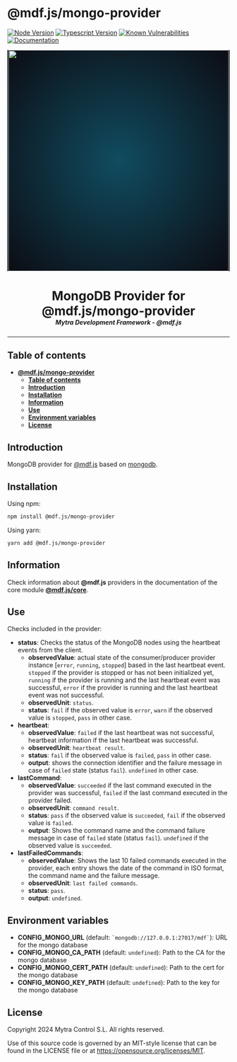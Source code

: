 # **@mdf.js/mongo-provider**

[![Node Version](https://img.shields.io/static/v1?style=flat\&logo=node.js\&logoColor=green\&label=node\&message=%3E=20\&color=blue)](https://nodejs.org/en/)
[![Typescript Version](https://img.shields.io/static/v1?style=flat\&logo=typescript\&label=Typescript\&message=5.4\&color=blue)](https://www.typescriptlang.org/)
[![Known Vulnerabilities](https://img.shields.io/static/v1?style=flat\&logo=snyk\&label=Vulnerabilities\&message=0\&color=300A98F)](https://snyk.io/package/npm/snyk)
[![Documentation](https://img.shields.io/static/v1?style=flat\&logo=markdown\&label=Documentation\&message=API\&color=blue)](https://mytracontrol.github.io/mdf.js/)

<!-- markdownlint-disable MD033 MD041 -->

<p align="center">
  <div style="text-align:center;background-image:radial-gradient(circle farthest-corner at 50% 50%, #104c60, #0c0c13);">
    <img src="https://assets.website-files.com/626a3ef32d23835d9b2e4532/6290ab1e2d3e0d922913a6e3_digitalizacion_ENG.svg"alt="netin"width="500">
  </div>
</p>

<h1 style="text-align:center;margin-bottom:0">MongoDB Provider for @mdf.js/mongo-provider</h1>
<h5 style="text-align:center;margin-top:0">Mytra Development Framework - @mdf.js</h5>

<!-- markdownlint-enable MD033 -->

***

## **Table of contents**

- [**@mdf.js/mongo-provider**](#mdfjsmongo-provider)
  - [**Table of contents**](#table-of-contents)
  - [**Introduction**](#introduction)
  - [**Installation**](#installation)
  - [**Information**](#information)
  - [**Use**](#use)
  - [**Environment variables**](#environment-variables)
  - [**License**](#license)

## **Introduction**

MongoDB provider for [@mdf.js](https://mytracontrol.github.io/mdf.js/) based on [mongodb](https://www.npmjs.com/package/mongodb).

## **Installation**

Using npm:

```bash
npm install @mdf.js/mongo-provider
```

Using yarn:

```bash
yarn add @mdf.js/mongo-provider
```

## **Information**

Check information about **@mdf.js** providers in the documentation of the core module [**@mdf.js/core**](https://mytracontrol.github.io/mdf.js/modules/_mdf_js_core.html).

## **Use**

Checks included in the provider:

- **status**: Checks the status of the MongoDB nodes using the heartbeat events from the client.
  - **observedValue**: actual state of the consumer/producer provider instance \[`error`, `running`, `stopped`] based in the last heartbeat event. `stopped` if the provider is stopped or has not been initialized yet, `running` if the provider is running and the last heartbeat event was successful, `error` if the provider is running and the last heartbeat event was not successful.
  - **observedUnit**: `status`.
  - **status**: `fail` if the observed value is `error`, `warn` if the observed value is `stopped`, `pass` in other case.
- **heartbeat**:
  - **observedValue**: `failed` if the last heartbeat was not successful, heartbeat information if the last heartbeat was successful.
  - **observedUnit**: `heartbeat result`.
  - **status**: `fail` if the observed value is `failed`, `pass` in other case.
  - **output**: shows the connection identifier and the failure message in case of `failed` state (status `fail`). `undefined` in other case.
- **lastCommand**:
  - **observedValue**: `succeeded` if the last command executed in the provider was successful, `failed` if the last command executed in the provider failed.
  - **observedUnit**: `command result`.
  - **status**: `pass` if the observed value is `succeeded`, `fail` if the observed value is `failed`.
  - **output**: Shows the command name and the command failure message in case of `failed` state (status `fail`). `undefined` if the observed value is `succeeded`.
- **lastFailedCommands**:
  - **observedValue**: Shows the last 10 failed commands executed in the provider, each entry shows the date of the command in ISO format, the command name and the failure message.
  - **observedUnit**: `last failed commands`.
  - **status**: `pass`.
  - **output**: `undefined`.

## **Environment variables**

- **CONFIG\_MONGO\_URL** (default: `` `mongodb://127.0.0.1:27017/mdf` ``): URL for the mongo database
- **CONFIG\_MONGO\_CA\_PATH** (default: `undefined`): Path to the CA for the mongo database
- **CONFIG\_MONGO\_CERT\_PATH** (default: `undefined`): Path to the cert for the mongo database
- **CONFIG\_MONGO\_KEY\_PATH** (default: `undefined`): Path to the key for the mongo database

## **License**

Copyright 2024 Mytra Control S.L. All rights reserved.

Use of this source code is governed by an MIT-style license that can be found in the LICENSE file or at <https://opensource.org/licenses/MIT>.
